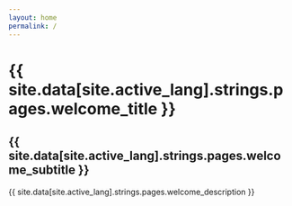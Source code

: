```yaml
---
layout: home
permalink: /
---
```


# {{ site.data[site.active_lang].strings.pages.welcome_title }}

## {{ site.data[site.active_lang].strings.pages.welcome_subtitle }}

{{ site.data[site.active_lang].strings.pages.welcome_description }}
